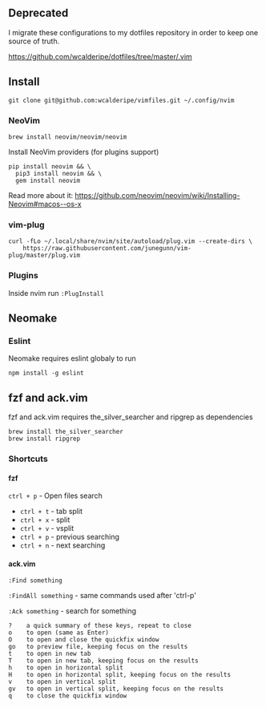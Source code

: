 ## Deprecated
I migrate these configurations to my dotfiles repository in order to keep one
source of truth.

https://github.com/wcalderipe/dotfiles/tree/master/.vim

## Install

```
git clone git@github.com:wcalderipe/vimfiles.git ~/.config/nvim
```

### NeoVim

```
brew install neovim/neovim/neovim
```

Install NeoVim providers (for plugins support)

```
pip install neovim && \
  pip3 install neovim && \
  gem install neovim
```

Read more about it: https://github.com/neovim/neovim/wiki/Installing-Neovim#macos--os-x

### vim-plug

```
curl -fLo ~/.local/share/nvim/site/autoload/plug.vim --create-dirs \
    https://raw.githubusercontent.com/junegunn/vim-plug/master/plug.vim
```

### Plugins

Inside nvim run `:PlugInstall`


## Neomake

### Eslint

Neomake requires eslint globaly to run

```
npm install -g eslint
```


## fzf and ack.vim

fzf and ack.vim requires the_silver_searcher and ripgrep as dependencies

```
brew install the_silver_searcher
brew install ripgrep
```

### Shortcuts

#### fzf

`ctrl + p` - Open files search

* `ctrl + t` - tab split
* `ctrl + x` - split
* `ctrl + v` - vsplit
* `ctrl + p` - previous searching
* `ctrl + n` - next searching

#### ack.vim

`:Find something`

`:FindAll something` - same commands used after 'ctrl-p'

`:Ack something` - search for something

```
?    a quick summary of these keys, repeat to close
o    to open (same as Enter)
O    to open and close the quickfix window
go   to preview file, keeping focus on the results
t    to open in new tab
T    to open in new tab, keeping focus on the results
h    to open in horizontal split
H    to open in horizontal split, keeping focus on the results
v    to open in vertical split
gv   to open in vertical split, keeping focus on the results
q    to close the quickfix window
```
